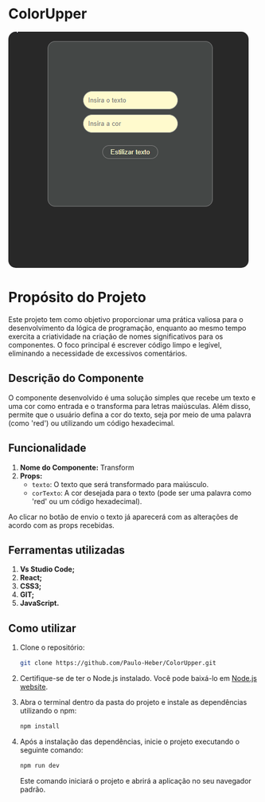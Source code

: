 # ColorUpper
<img src="./src/gifs/ColorUpper.gif" alt="Descrição" style="border-radius: 15px;" />

# Propósito do Projeto

Este projeto tem como objetivo proporcionar uma prática valiosa para o desenvolvimento da lógica de programação, enquanto ao mesmo tempo exercita a criatividade na criação de nomes significativos para os componentes. O foco principal é escrever código limpo e legível, eliminando a necessidade de excessivos comentários.

## Descrição do Componente

O componente desenvolvido é uma solução simples que recebe um texto e uma cor como entrada e o transforma para letras maiúsculas. Além disso, permite que o usuário defina a cor do texto, seja por meio de uma palavra (como 'red') ou utilizando um código hexadecimal.

## Funcionalidade

1. **Nome do Componente:** Transform
2. **Props:**
   - `texto`: O texto que será transformado para maiúsculo.
   - `corTexto`: A cor desejada para o texto (pode ser uma palavra como 'red' ou um código hexadecimal).

Ao clicar no botão de envio o texto já aparecerá com as alterações de acordo com as props recebidas.

## Ferramentas utilizadas

1. **Vs Studio Code;**
2. **React;** 
3. **CSS3;**
4. **GIT;**
5. **JavaScript.** 

## Como utilizar

1. Clone o repositório:

    ```bash
    git clone https://github.com/Paulo-Heber/ColorUpper.git
    ```

2. Certifique-se de ter o Node.js instalado. Você pode baixá-lo em [Node.js website](https://nodejs.org/).

3. Abra o terminal dentro da pasta do projeto e instale as dependências utilizando o npm:

    ```bash
    npm install
    ```

4. Após a instalação das dependências, inicie o projeto executando o seguinte comando:

    ```bash
    npm run dev
    ```

    Este comando iniciará o projeto e abrirá a aplicação no seu navegador padrão.

